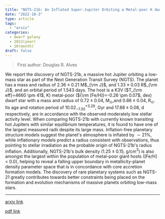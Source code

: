```yaml
---
title: "NGTS-21b: An Inflated Super-Jupiter Orbiting a Metal-poor K dwarf"
date: "2022-10-3"
type: article
tags:
  - "arxiv"
categories:
  - dwarf galaxy
  - 2022(year)
  - 10(month)
draft: false
---
```

> First author: Douglas R. Alves

 We report the discovery of NGTS-21b, a massive hot Jupiter orbiting a
low-mass star as part of the Next Generation Transit Survey (NGTS). The planet
has a mass and radius of $2.36 \pm 0.21$ M$_{\rm J}$, and $1.33 \pm 0.03$
R$_{\rm J}$, and an orbital period of 1.543 days. The host is a K3V ($T_{\rm
eff}=4660 \pm 41$, K) metal-poor (${\rm [Fe/H]}=-0.26 \pm 0.07$, dex) dwarf
star with a mass and radius of $0.72 \pm 0.04$, M$_{\odot}$,and $0.86 \pm
0.04$, R$_{\odot}$. Its age and rotation period of $10.02^{+3.29}_{-7.30}$, Gyr
and $17.88 \pm 0.08$, d respectively, are in accordance with the observed
moderately low stellar activity level. When comparing NGTS-21b with currently
known transiting hot Jupiters with similar equilibrium temperatures, it is
found to have one of the largest measured radii despite its large mass.
Inflation-free planetary structure models suggest the planet's atmosphere is
inflated by $\sim21\%$, while inflationary models predict a radius consistent
with observations, thus pointing to stellar irradiation as the probable origin
of NGTS-21b's radius inflation. Additionally, NGTS-21b's bulk density ($1.25
\pm 0.15$, g/cm$^3$) is also amongst the largest within the population of
metal-poor giant hosts ([Fe/H] < 0.0), helping to reveal a falling upper
boundary in metallicity-planet density parameter space that is in concordance
with core accretion formation models. The discovery of rare planetary systems
such as NGTS-21 greatly contributes towards better constraints being placed on
the formation and evolution mechanisms of massive planets orbiting low-mass
stars.

---
[arxiv link](http://arxiv.org/abs/2210.01027v2)

[pdf link](http://arxiv.org/pdf/2210.01027v2)